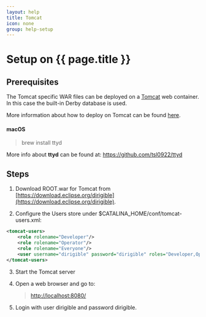 ```yaml
---
layout: help
title: Tomcat
icon: none
group: help-setup
---
```


Setup on {{ page.title }}
===


Prerequisites
---

The Tomcat specific WAR files can be deployed on a [Tomcat](http://tomcat.apache.org/) web container. In this case the built-in Derby database is used.

More information about how to deploy on Tomcat can be found [here](http://tomcat.apache.org/tomcat-8.0-doc/appdev/deployment.html).

#### macOS

> brew install ttyd

More info about **ttyd** can be found at: https://github.com/tsl0922/ttyd

Steps
---

1. Download ROOT.war for Tomcat from [https://download.eclipse.org/dirigible](https://download.eclipse.org/dirigible).

2. Configure the Users store under $CATALINA_HOME/conf/tomcat-users.xml:

```xml
<tomcat-users>
	<role rolename="Developer"/>
	<role rolename="Operator"/>
	<role rolename="Everyone"/>
	<user username="dirigible" password="dirigible" roles="Developer,Operator,Everyone"/>
</tomcat-users>
```
       
3. Start the Tomcat server

4. Open a web browser and go to:

	> [http://localhost:8080/](http://localhost:8080/)

5. Login with user dirigible and password dirigible.
